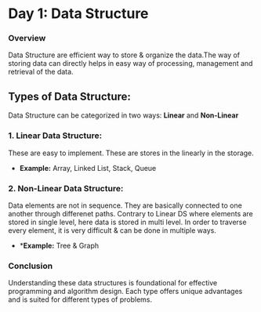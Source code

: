 # Day 1: Data Structure
### Overview

Data Structure are efficient way to store & organize the data.The way of storing data can directly helps in easy way of processing, management and retrieval of the data. 

## Types of Data Structure:

Data Structure can be categorized in two ways: **Linear** and **Non-Linear**

### 1. Linear Data Structure: 
These are easy to implement. These are stores in the linearly in the storage.

- **Example:** Array, Linked List, Stack, Queue

### 2. Non-Linear Data Structure:
Data elements are not in sequence. They are basically connected to one another through differenet paths.
Contrary to Linear DS where elements are stored in single level, here data is stored in multi level. 
In order to traverse every element, it is very difficult & can be done in multiple ways.
- ***Example:** Tree & Graph

### Conclusion

Understanding these data structures is foundational for effective programming and algorithm design. 
Each type offers unique advantages and is suited for different types of problems.
